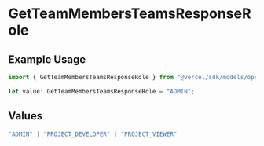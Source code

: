# GetTeamMembersTeamsResponseRole

## Example Usage

```typescript
import { GetTeamMembersTeamsResponseRole } from "@vercel/sdk/models/operations/getteammembers.js";

let value: GetTeamMembersTeamsResponseRole = "ADMIN";
```

## Values

```typescript
"ADMIN" | "PROJECT_DEVELOPER" | "PROJECT_VIEWER"
```